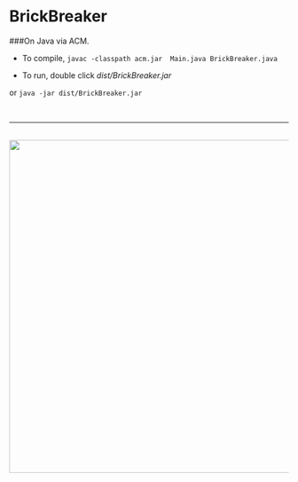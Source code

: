 # BrickBreaker

###On Java via ACM.

+ To compile,  `javac -classpath acm.jar  Main.java BrickBreaker.java`

+ To run, double click _dist/BrickBreaker.jar_

or `java -jar dist/BrickBreaker.jar`

<br>
<hr>
<br>
<center>
<img src = "http://i.imgur.com/qVaL70S.png" height="600" width="800">
</center>



